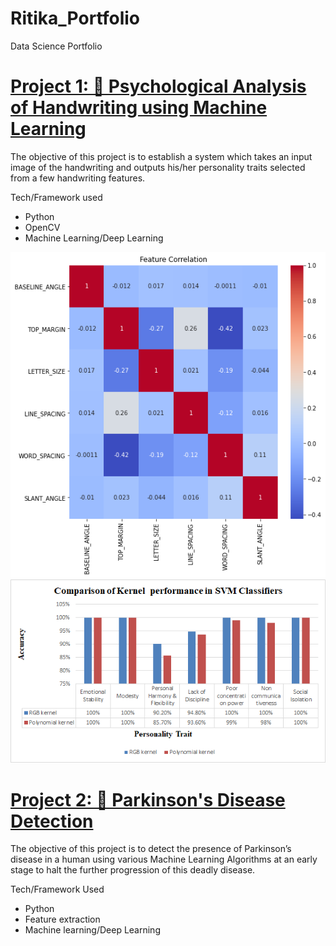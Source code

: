 # Ritika_Portfolio
Data Science Portfolio


# [Project 1: 🧠 Psychological Analysis of Handwriting using Machine Learning](https://github.com/HarshSingh-01/Handwriting-Analysis-using-Machine-Learning)
The objective of this project is to establish a system which takes an input image of the handwriting and outputs his/her personality traits selected from a few handwriting features.

Tech/Framework used
- Python
- OpenCV
- Machine Learning/Deep Learning

![](https://github.com/Ritikajain18/Ritika_Portfolio/blob/main/images/Heatmap.png)   
![](https://github.com/Ritikajain18/Ritika_Portfolio/blob/main/images/Comparison.png)


# [Project 2: 🧠 Parkinson's Disease Detection](https://github.com/Ritikajain18/Parkinson-s-Disease-Detection)
The objective of this project is to detect the presence of Parkinson’s disease in a human using various Machine Learning Algorithms at an early stage to halt the further progression of this deadly disease.

Tech/Framework Used
- Python
- Feature extraction
- Machine learning/Deep Learning
